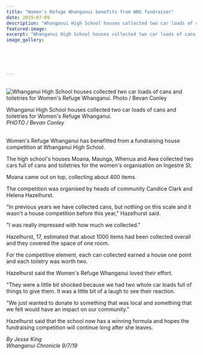 ```yaml
---
title: "Women's Refuge Whanganui benefits from WHS fundraiser"
date: 2019-07-09
description: "Whanganui High School houses collected two car loads of cans and toiletries for Women's Refuge Whanganui..."
featured-image: 
excerpt: "Whanganui High School houses collected two car loads of cans and toiletries for Women's Refuge Whanganui."
image_gallery:
	
	
	
	
	
---
```


<p>&nbsp;&nbsp;<br /><img src="https://www.nzherald.co.nz/resizer/XvSbV2qjIER4E-OiWc2J6a_ljmc=/620x349/smart/filters:quality(70)/arc-anglerfish-syd-prod-nzme.s3.amazonaws.com/public/O46ZCTY22JDHFDXENKK7CAVW2U.jpg" alt="Whanganui High School houses collected two car loads of cans and toiletries for Women's Refuge Whanganui. Photo / Bevan Conley" /></p>
<p><span>Whanganui High School houses collected two car loads of cans and toiletries for Women's Refuge Whanganui. <br /><em>PHOTO / Bevan Conley</em></span></p>
<p><br />Women's Refuge Whanganui has benefitted from a fundraising house competition at Whanganui High School.</p>
<p>The high school's houses Moana, Maunga, Whenua and Awa collected two cars full of cans and toiletries for the women's organisation on Ingestre St.</p>
<p>Moana came out on top, collecting about 400 items.</p>
<p>The competition was organised by heads of community Candice Clark and Helena Hazelhurst.</p>
<p>"In previous years we have collected cans, but nothing on this scale and it wasn't a house competition before this year," Hazelhurst said.</p>
<p>"I was really impressed with how much we collected."</p>
<p>Hazelhurst, 17, estimated that about 1000 items had been collected overall and they covered the space of one room.</p>
<p>For the competitive element, each can collected earned a house one point and each toiletry was worth two.</p>
<p>Hazelhurst said the Women's Refuge Whanganui loved their effort.</p>
<p>"They were a little bit shocked because we had two whole car loads full of things to give them. It was a little bit of a laugh to see their reaction.</p>
<p>"We just wanted to donate to something that was local and something that we felt would have an impact on our community."</p>
<p>Hazelhurst said that the school now has a winning formula and hopes the fundraising competition will continue long after she leaves.</p>
<p><em>By Jesse King</em><br /><em>Whanganui Chronicle 9/7/19</em></p>


